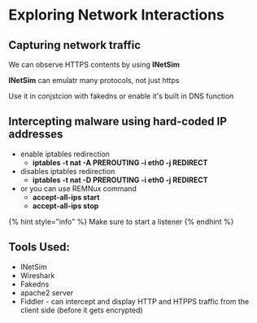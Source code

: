 # Exploring Network Interactions

## Capturing network traffic

We can observe HTTPS contents by using **INetSim**

**INetSim** can emulatr many protocols, not just https

Use it in conjstcion with fakedns or enable it's built in DNS function

## Intercepting malware using hard-coded IP addresses

* enable iptables redirection
  * **iptables -t nat -A PREROUTING -i eth0 -j REDIRECT**
* disables iptables redirection
  * **iptables -t nat -D PREROUTING -i eth0 -j REDIRECT**
* or you can use REMNux command
  * **accept-all-ips start**
  * **accept-all-ips stop**

{% hint style="info" %}
Make sure to start a listener
{% endhint %}

## Tools Used:

* INetSim
* Wireshark
* Fakedns
* apache2 server
* Fiddler - can intercept and display HTTP and HTPPS traffic from the client side (before it gets encrypted)



